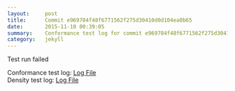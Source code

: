 ```yaml
---
layout:     post
title:      Commit e969784f48f6771562f275d30410d0d104ea0b65
date:       2015-11-10 00:39:05
summary:    Conformance test log for commit e969784f48f6771562f275d30410d0d104ea0b65.
category:   jekyll
---
```


Test run failed

Conformance test log: [Log File](http://s3-us-west-2.amazonaws.com/kraken-e2e-logs/conformance/kraken_e969784f48f6771562f275d30410d0d104ea0b65_conformance.log)   
Density test log: [Log File](http://s3-us-west-2.amazonaws.com/kraken-e2e-logs/conformance/kraken_e969784f48f6771562f275d30410d0d104ea0b65_density.log)    
